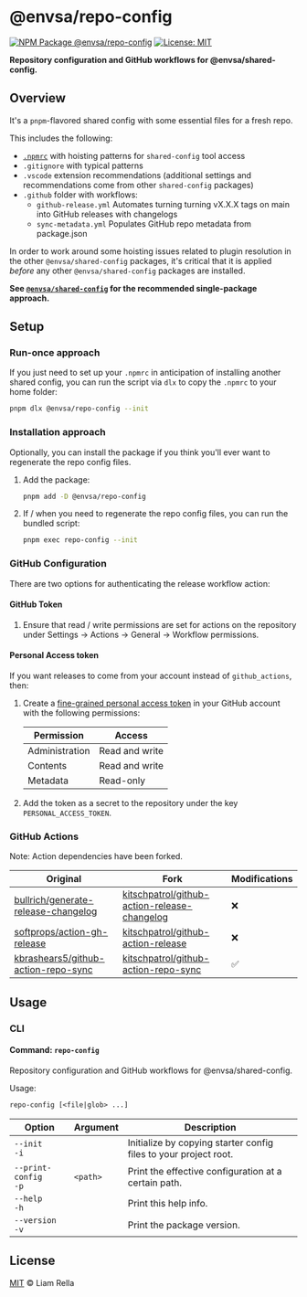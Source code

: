 <!--+ Warning: Content inside HTML comment blocks was generated by mdat and may be overwritten. +-->

<!-- title -->

# @envsa/repo-config

<!-- /title -->

<!-- badges -->

[![NPM Package @envsa/repo-config](https://img.shields.io/npm/v/@envsa/repo-config.svg)](https://npmjs.com/package/@envsa/repo-config)
[![License: MIT](https://img.shields.io/badge/License-MIT-yellow.svg)](https://opensource.org/licenses/MIT)

<!-- /badges -->

<!-- description -->

**Repository configuration and GitHub workflows for @envsa/shared-config.**

<!-- /description -->

## Overview

It's a `pnpm`-flavored shared config with some essential files for a fresh repo.

This includes the following:

- [`.npmrc`](https://pnpm.io/npmrc) with hoisting patterns for `shared-config` tool access
- `.gitignore` with typical patterns
- `.vscode` extension recommendations (additional settings and recommendations come from other `shared-config` packages)
- `.github` folder with workflows:
  - `github-release.yml` Automates turning turning vX.X.X tags on main into GitHub releases with changelogs
  - `sync-metadata.yml` Populates GitHub repo metadata from package.json

In order to work around some hoisting issues related to plugin resolution in the other `@envsa/shared-config` packages, it's critical that it is applied _before_ any other `@envsa/shared-config` packages are installed.

**See [`@envsa/shared-config`](https://www.npmjs.com/package/@envsa/shared-config) for the recommended single-package approach.**

## Setup

### Run-once approach

If you just need to set up your `.npmrc` in anticipation of installing another shared config, you can run the script via `dlx` to copy the `.npmrc` to your home folder:

```sh
pnpm dlx @envsa/repo-config --init
```

### Installation approach

Optionally, you can install the package if you think you'll ever want to regenerate the repo config files.

1. Add the package:

   ```sh
   pnpm add -D @envsa/repo-config
   ```

2. If / when you need to regenerate the repo config files, you can run the bundled script:

   ```sh
   pnpm exec repo-config --init
   ```

### GitHub Configuration

There are two options for authenticating the release workflow action:

#### GitHub Token

1. Ensure that read / write permissions are set for actions on the repository under Settings → Actions → General → Workflow permissions.

#### Personal Access token

If you want releases to come from your account instead of `github_actions`, then:

1. Create a [fine-grained personal access token](https://github.com/settings/tokens?type=beta) in your GitHub account with the following permissions:

   | Permission     | Access         |
   | -------------- | -------------- |
   | Administration | Read and write |
   | Contents       | Read and write |
   | Metadata       | Read-only      |

2. Add the token as a secret to the repository under the key `PERSONAL_ACCESS_TOKEN`.

### GitHub Actions

Note: Action dependencies have been forked.

| Original                                                                                      | Fork                                                                                                            | Modifications |
| --------------------------------------------------------------------------------------------- | --------------------------------------------------------------------------------------------------------------- | ------------- |
| [bullrich/generate-release-changelog](https://github.com/bullrich/generate-release-changelog) | [kitschpatrol/github-action-release-changelog](https://github.com/kitschpatrol/github-action-release-changelog) | ❌            |
| [softprops/action-gh-release](https://github.com/softprops/action-gh-release)                 | [kitschpatrol/github-action-release](https://github.com/kitschpatrol/github-action-release)                     | ❌            |
| [kbrashears5/github-action-repo-sync](https://github.com/kbrashears5/github-action-repo-sync) | [kitschpatrol/github-action-repo-sync](https://github.com/kitschpatrol/github-action-repo-sync)                 | ✅            |

## Usage

### CLI

<!-- cli-help -->

#### Command: `repo-config`

Repository configuration and GitHub workflows for @envsa/shared-config.

Usage:

```txt
repo-config [<file|glob> ...]
```

| Option                   | Argument | Description                                                      |
| ------------------------ | -------- | ---------------------------------------------------------------- |
| `--init`<br>`-i`         |          | Initialize by copying starter config files to your project root. |
| `--print-config`<br>`-p` | `<path>` | Print the effective configuration at a certain path.             |
| `--help`<br>`-h`         |          | Print this help info.                                            |
| `--version`<br>`-v`      |          | Print the package version.                                       |

<!-- /cli-help -->

<!-- license -->

## License

[MIT](license.txt) © Liam Rella

<!-- /license -->
